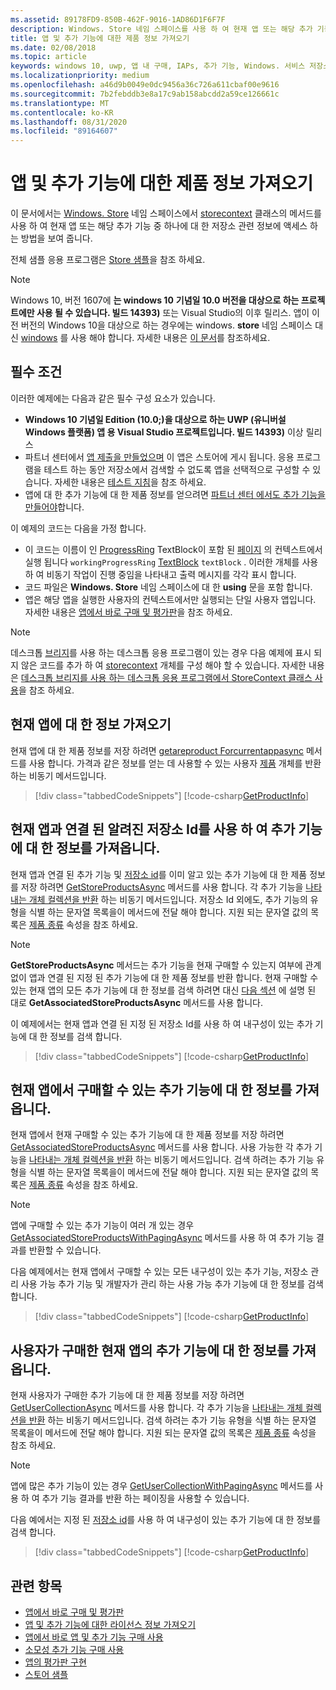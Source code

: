 ```yaml
---
ms.assetid: 89178FD9-850B-462F-9016-1AD86D1F6F7F
description: Windows. Store 네임 스페이스를 사용 하 여 현재 앱 또는 해당 추가 기능 중 하나에 대 한 매장 관련 제품 정보를 가져오는 방법에 대해 알아봅니다.
title: 앱 및 추가 기능에 대한 제품 정보 가져오기
ms.date: 02/08/2018
ms.topic: article
keywords: windows 10, uwp, 앱 내 구매, IAPs, 추가 기능, Windows. 서비스 저장소
ms.localizationpriority: medium
ms.openlocfilehash: a46d9b0049e0dc9456a36c726a611cbaf00e9616
ms.sourcegitcommit: 7b2febddb3e8a17c9ab158abcdd2a59ce126661c
ms.translationtype: MT
ms.contentlocale: ko-KR
ms.lasthandoff: 08/31/2020
ms.locfileid: "89164607"
---
```

# <a name="get-product-info-for-apps-and-add-ons"></a>앱 및 추가 기능에 대한 제품 정보 가져오기

이 문서에서는 [Windows. Store](/uwp/api/windows.services.store) 네임 스페이스에서 [storecontext](/uwp/api/windows.services.store.storecontext) 클래스의 메서드를 사용 하 여 현재 앱 또는 해당 추가 기능 중 하나에 대 한 저장소 관련 정보에 액세스 하는 방법을 보여 줍니다.

전체 샘플 응용 프로그램은 [Store 샘플](https://github.com/Microsoft/Windows-universal-samples/tree/master/Samples/Store)을 참조 하세요.

> [!NOTE]
> Windows 10, 버전 1607에 **는 windows 10** **기념일 10.0 버전을 대상으로 하는 프로젝트에만 사용 될 수 있습니다. 빌드 14393)** 또는 Visual Studio의 이후 릴리스. 앱이 이전 버전의 Windows 10을 대상으로 하는 경우에는 windows. **store** 네임 스페이스 대신 [windows](/uwp/api/windows.applicationmodel.store) 를 사용 해야 합니다. 자세한 내용은 [이 문서](in-app-purchases-and-trials-using-the-windows-applicationmodel-store-namespace.md)를 참조하세요.

## <a name="prerequisites"></a>필수 조건

이러한 예제에는 다음과 같은 필수 구성 요소가 있습니다.
* **Windows 10 기념일 Edition (10.0;)을 대상으로 하는 UWP (유니버설 Windows 플랫폼) 앱 용 Visual Studio 프로젝트입니다. 빌드 14393)** 이상 릴리스
* 파트너 센터에서 [앱 제출을 만들었으며](../publish/app-submissions.md) 이 앱은 스토어에 게시 됩니다. 응용 프로그램을 테스트 하는 동안 저장소에서 검색할 수 없도록 앱을 선택적으로 구성할 수 있습니다. 자세한 내용은 [테스트 지침](in-app-purchases-and-trials.md#testing)을 참조 하세요.
* 앱에 대 한 추가 기능에 대 한 제품 정보를 얻으려면 [파트너 센터 에서도 추가 기능을 만들어야](../publish/add-on-submissions.md)합니다.

이 예제의 코드는 다음을 가정 합니다.
* 이 코드는 이름이 인 [ProgressRing](/uwp/api/windows.ui.xaml.controls.progressring) TextBlock이 포함 된 [페이지](/uwp/api/windows.ui.xaml.controls.page) 의 컨텍스트에서 실행 됩니다 ```workingProgressRing``` [TextBlock](/uwp/api/windows.ui.xaml.controls.textblock) ```textBlock``` . 이러한 개체를 사용 하 여 비동기 작업이 진행 중임을 나타내고 출력 메시지를 각각 표시 합니다.
* 코드 파일은 **Windows. Store** 네임 스페이스에 대 한 **using** 문을 포함 합니다.
* 앱은 해당 앱을 실행한 사용자의 컨텍스트에서만 실행되는 단일 사용자 앱입니다. 자세한 내용은 [앱에서 바로 구매 및 평가판](in-app-purchases-and-trials.md#api_intro)을 참조 하세요.

> [!NOTE]
> 데스크톱 [브리지](https://developer.microsoft.com/windows/bridges/desktop)를 사용 하는 데스크톱 응용 프로그램이 있는 경우 다음 예제에 표시 되지 않은 코드를 추가 하 여 [storecontext](/uwp/api/windows.services.store.storecontext) 개체를 구성 해야 할 수 있습니다. 자세한 내용은 [데스크톱 브리지를 사용 하는 데스크톱 응용 프로그램에서 StoreContext 클래스 사용](in-app-purchases-and-trials.md#desktop)을 참조 하세요.

## <a name="get-info-for-the-current-app"></a>현재 앱에 대 한 정보 가져오기

현재 앱에 대 한 제품 정보를 저장 하려면 [getareproduct Forcurrentappasync](/uwp/api/windows.services.store.storecontext.getstoreproductforcurrentappasync) 메서드를 사용 합니다. 가격과 같은 정보를 얻는 데 사용할 수 있는 사용자 [제품](/uwp/api/windows.services.store.storeproduct) 개체를 반환 하는 비동기 메서드입니다.

> [!div class="tabbedCodeSnippets"]
[!code-csharp[GetProductInfo](./code/InAppPurchasesAndLicenses_RS1/cs/GetAppInfoPage.xaml.cs#GetAppInfo)]

## <a name="get-info-for-add-ons-with-known-store-ids-that-are-associated-with-the-current-app"></a>현재 앱과 연결 된 알려진 저장소 Id를 사용 하 여 추가 기능에 대 한 정보를 가져옵니다.

현재 앱과 연결 된 추가 기능 및 [저장소 id](in-app-purchases-and-trials.md#store_ids)를 이미 알고 있는 추가 기능에 대 한 제품 정보를 저장 하려면 [GetStoreProductsAsync](/uwp/api/windows.services.store.storecontext.getstoreproductsasync) 메서드를 사용 합니다. 각 추가 기능을 [나타내는 개체 컬렉션을 반환](/uwp/api/windows.services.store.storeproduct) 하는 비동기 메서드입니다. 저장소 Id 외에도, 추가 기능의 유형을 식별 하는 문자열 목록을이 메서드에 전달 해야 합니다. 지원 되는 문자열 값의 목록은 [제품 종류](/uwp/api/windows.services.store.storeproduct.productkind) 속성을 참조 하세요.

> [!NOTE]
> **GetStoreProductsAsync** 메서드는 추가 기능을 현재 구매할 수 있는지 여부에 관계 없이 앱과 연결 된 지정 된 추가 기능에 대 한 제품 정보를 반환 합니다. 현재 구매할 수 있는 현재 앱의 모든 추가 기능에 대 한 정보를 검색 하려면 대신 [다음 섹션](#get-info-for-add-ons-that-are-available-for-purchase-from-the-current-app) 에 설명 된 대로 **GetAssociatedStoreProductsAsync** 메서드를 사용 합니다.

이 예제에서는 현재 앱과 연결 된 지정 된 저장소 Id를 사용 하 여 내구성이 있는 추가 기능에 대 한 정보를 검색 합니다.

> [!div class="tabbedCodeSnippets"]
[!code-csharp[GetProductInfo](./code/InAppPurchasesAndLicenses_RS1/cs/GetProductInfoPage.xaml.cs#GetProductInfo)]

## <a name="get-info-for-add-ons-that-are-available-for-purchase-from-the-current-app"></a>현재 앱에서 구매할 수 있는 추가 기능에 대 한 정보를 가져옵니다.

현재 앱에서 현재 구매할 수 있는 추가 기능에 대 한 제품 정보를 저장 하려면 [GetAssociatedStoreProductsAsync](/uwp/api/windows.services.store.storecontext.getassociatedstoreproductsasync) 메서드를 사용 합니다. 사용 가능한 각 추가 기능을 [나타내는 개체 컬렉션을 반환](/uwp/api/windows.services.store.storeproduct) 하는 비동기 메서드입니다. 검색 하려는 추가 기능 유형을 식별 하는 문자열 목록을이 메서드에 전달 해야 합니다. 지원 되는 문자열 값의 목록은 [제품 종류](/uwp/api/windows.services.store.storeproduct.productkind) 속성을 참조 하세요.

> [!NOTE]
> 앱에 구매할 수 있는 추가 기능이 여러 개 있는 경우 [GetAssociatedStoreProductsWithPagingAsync](/uwp/api/Windows.Services.Store.StoreContext.GetAssociatedStoreProductsWithPagingAsync) 메서드를 사용 하 여 추가 기능 결과를 반환할 수 있습니다.

다음 예제에서는 현재 앱에서 구매할 수 있는 모든 내구성이 있는 추가 기능, 저장소 관리 사용 가능 추가 기능 및 개발자가 관리 하는 사용 가능 추가 기능에 대 한 정보를 검색 합니다.

> [!div class="tabbedCodeSnippets"]
[!code-csharp[GetProductInfo](./code/InAppPurchasesAndLicenses_RS1/cs/GetAddOnInfoPage.xaml.cs#GetAddOnInfo)]


## <a name="get-info-for-add-ons-for-the-current-app-that-the-user-has-purchased"></a>사용자가 구매한 현재 앱의 추가 기능에 대 한 정보를 가져옵니다.

현재 사용자가 구매한 추가 기능에 대 한 제품 정보를 저장 하려면 [GetUserCollectionAsync](/uwp/api/windows.services.store.storecontext.getusercollectionasync) 메서드를 사용 합니다. 각 추가 기능을  [나타내는 개체 컬렉션을 반환](/uwp/api/windows.services.store.storeproduct) 하는 비동기 메서드입니다. 검색 하려는 추가 기능 유형을 식별 하는 문자열 목록을이 메서드에 전달 해야 합니다. 지원 되는 문자열 값의 목록은 [제품 종류](/uwp/api/windows.services.store.storeproduct.productkind) 속성을 참조 하세요.

> [!NOTE]
> 앱에 많은 추가 기능이 있는 경우 [GetUserCollectionWithPagingAsync](/uwp/api/windows.services.store.storecontext.getusercollectionwithpagingasync) 메서드를 사용 하 여 추가 기능 결과를 반환 하는 페이징을 사용할 수 있습니다.

다음 예에서는 지정 된 [저장소 id](in-app-purchases-and-trials.md#store_ids)를 사용 하 여 내구성이 있는 추가 기능에 대 한 정보를 검색 합니다.

> [!div class="tabbedCodeSnippets"]
[!code-csharp[GetProductInfo](./code/InAppPurchasesAndLicenses_RS1/cs/GetUserCollectionPage.xaml.cs#GetUserCollection)]

## <a name="related-topics"></a>관련 항목

* [앱에서 바로 구매 및 평가판](in-app-purchases-and-trials.md)
* [앱 및 추가 기능에 대한 라이선스 정보 가져오기](get-license-info-for-apps-and-add-ons.md)
* [앱에서 바로 앱 및 추가 기능 구매 사용](enable-in-app-purchases-of-apps-and-add-ons.md)
* [소모성 추가 기능 구매 사용](enable-consumable-add-on-purchases.md)
* [앱의 평가판 구현](implement-a-trial-version-of-your-app.md)
* [스토어 샘플](https://github.com/Microsoft/Windows-universal-samples/tree/master/Samples/Store)
